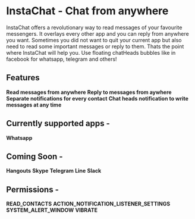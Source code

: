 # InstaChat - Chat from anywhere

InstaChat offers a revolutionary way to read messages of your favourite messengers. It overlays every other app and you can reply from anywhere you want.
Sometimes you did not want to quit your current app but also need to read some important messages or reply to them. Thats the point where InstaChat will help you.
Use floating chatHeads bubbles like in facebook for whatsapp, telegram and others!

## Features

**Read messages from anywhere**
**Reply to messages from aywhere**
**Separate notifications for every contact**
**Chat heads notification to write messages at any time**


## Currently supported apps - 

**Whatsapp**

## Coming Soon -

**Hangouts**
**Skype**
**Telegram**
**Line**
**Slack**

## Permissions - 

**READ_CONTACTS**
**ACTION_NOTIFICATION_LISTENER_SETTINGS**
**SYSTEM_ALERT_WINDOW**
**VIBRATE**
